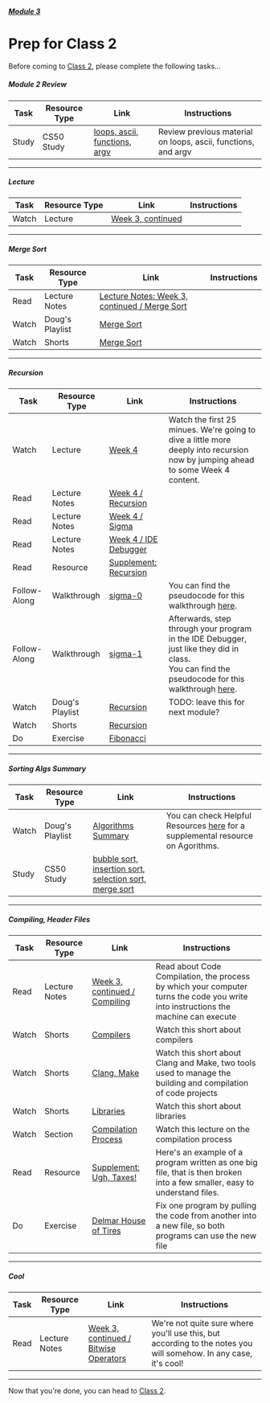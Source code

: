 ##### [Module 3](../..)

# Prep for Class 2

Before coming to [Class 2](../class2), please complete the following tasks...

##### Module 2 Review
Task | Resource Type | Link | Instructions
-----|------|------|-------------
Study | CS50 Study | <a href="https://study.cs50.net/loops?toc=loops,ascii,functions,argv" target="_blank">loops, ascii, functions, argv</a>  | Review previous material on loops, ascii, functions, and argv

***

##### Lecture
Task | Resource Type | Link | Instructions
-----|------|------|-------------
Watch | Lecture | <a href="https://www.youtube.com/watch?v=JovNemG-iu8" target="_blank"> Week 3, continued</a> | 

***

##### Merge Sort
Task | Resource Type | Link | Instructions
-----|------|------|-------------
Read | Lecture Notes | <a href="http://cdn.cs50.net/2015/fall/lectures/3/w/notes3w/notes3w.html#merge_sort" target="_blank">Lecture Notes: Week 3, continued / Merge Sort</a> | 
Watch | Doug's Playlist | <a href="https://www.youtube.com/watch?v=sWtYJv_YXbo&index=6&list=PLhQjrBD2T382Bh-sc1w74c4V6_G2byC-T" target="_blank"> Merge Sort</a>
Watch | Shorts | <a href="https://www.youtube.com/watch?v=EeQ8pwjQxTM" target="_blank"> Merge Sort</a> | 

***

##### Recursion
Task | Resource Type | Link | Instructions
-----|------|------|------
Watch | Lecture | <a href="https://www.youtube.com/watch?v=9WsyLL6KVBY" target="_blank">Week 4</a> | Watch the first 25 minues. We're going to dive a little more deeply into recursion now by jumping ahead to some Week 4 content.
Read | Lecture Notes | <a href="http://cdn.cs50.net/2015/fall/lectures/4/m/notes4m/notes4m.html#recursion" target="_blank">Week 4 / Recursion</a> |
Read | Lecture Notes | <a href="http://cdn.cs50.net/2015/fall/lectures/4/m/notes4m/notes4m.html#sigma" target="_blank">Week 4 / Sigma</a>
Read | Lecture Notes | <a href="http://cdn.cs50.net/2015/fall/lectures/4/m/notes4m/notes4m.html#debugging_with_cs50_ide" target="_blank">Week 4 / IDE Debugger</a>
Read | Resource | [Supplement: Recursion](../resources/recursion) | 
Follow-Along | Walkthrough | <a href="https://www.youtube.com/watch?v=C-J0fKmwKmw&list=PLhQjrBD2T382SQnebs5bf6BkngrHTbJKg&index=10" target="_blank">sigma-0</a> | You can find the pseudocode for this walkthrough <a href="../../../../../../helpful-resources/modules/module-3.md#class-2-task-sigma-0" target="_blank">here</a>.
Follow-Along | Walkthrough | <a href="https://www.youtube.com/watch?v=GSY5bEv3gX8&index=11&list=PLhQjrBD2T382SQnebs5bf6BkngrHTbJKg" target="_blank">sigma-1</a> | Afterwards, step through your program in the IDE Debugger, just like they did in class. <br>You can find the pseudocode for this walkthrough <a href="../../../../../../helpful-resources/modules/module-3.md#class-2-task-sigma-1" target="_blank">here</a>.
Watch | Doug's Playlist | <a href="https://www.youtube.com/watch?v=VrrnjYgDBEk" target="_blank"> Recursion</a> | TODO: leave this for next module?
Watch | Shorts | <a href="https://www.youtube.com/watch?v=t4MSwiqfLaY" target="_blank"> Recursion</a> |
Do | Exercise | [Fibonacci](../exercises/fibonacci) | 

***

##### Sorting Algs Summary
Task | Resource Type | Link | Instructions
-----|------|------|-------------
Watch | Doug's Playlist | <a href="https://www.youtube.com/watch?v=B6l7AJYgCOI" target="_blank">Algorithms Summary</a> | You can check Helpful Resources <a href="../../../../../../helpful-resources/Supplementary-Resources/algorithms-summary.md" target="_blank">here</a> for a supplemental resource on Agorithms.</a>
Study | CS50 Study | <a href="https://study.cs50.net/binary_search?toc=bubble_sort,insertion_sort,selection_sort,merge_sort" target="_blank">bubble sort, insertion sort, selection sort, merge sort</a>

***

##### Compiling, Header Files
Task | Resource Type | Link | Instructions
-----|------|------|-------------
Read | Lecture Notes | <a href="http://cdn.cs50.net/2015/fall/lectures/3/w/notes3w/notes3w.html#compiling" target="_blank">Week 3, continued / Compiling</a> | Read about Code Compilation, the process by which your computer turns the code you write into instructions the machine can execute
Watch | Shorts | <a href="https://www.youtube.com/watch?v=CSZLNYF4Klo" target="_blank"> Compilers</a> | Watch this short about compilers
Watch | Shorts | <a href="http://www.youtube.com/watch?v=U3zCxnj2w8M" target="_blank"> Clang, Make</a> | Watch this short about Clang and Make, two tools used to manage the building and compilation of code projects
Watch | Shorts | <a href="https://www.youtube.com/watch?v=ED7QtgXDShY" target="_blank"> Libraries</a> | Watch this short about libraries
Watch | Section | <a href="https://youtu.be/XRvvitgap5Y?t=2549" target="_blank"> Compilation Process</a> | Watch this lecture on the compilation process
Read | Resource | [Supplement: Ugh, Taxes!](../resources/spread-out) | Here's an example of a program written as one big file, that is then broken into a few smaller, easy to understand files.
Do | Exercise | [Delmar House of Tires](../exercises/spread-out) | Fix one program by pulling the code from another into a new file, so both programs can use the new file

***

##### Cool
Task | Resource Type | Link | Instructions
-----|------|------|-------------  
Read | Lecture Notes | <a href="http://cdn.cs50.net/2015/fall/lectures/3/w/notes3w/notes3w.html#bitwise_operators" target="_blank">Week 3, continued / Bitwise Operators</a> | We're not quite sure where you'll use this, but according to the notes you will somehow. In any case, it's cool!

***

Now that you're done, you can head to [Class 2](../class2).
